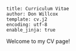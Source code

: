```#yaml
title: Curriculum Vitae
author: Don Willcox
template: cv.j2
encoding: utf-8
enable_jinja: true
```

Welcome to my CV page!

